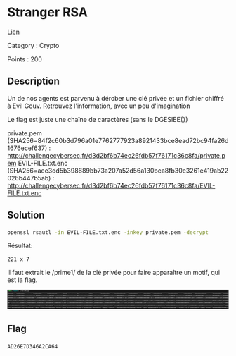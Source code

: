 # Stranger RSA

[Lien](https://ctf.challengecybersec.fr/7a144cdc500b28e80cf760d60aca2ed3/challenge-detail.php?chall=21)

Category : Crypto

Points : 200

## Description

Un de nos agents est parvenu à dérober une clé privée et un fichier chiffré à Evil Gouv. Retrouvez l'information, avec un peu d'imagination

Le flag est juste une chaîne de caractères (sans le DGESIEE{})

private.pem (SHA256=84f2c60b3d796a01e7762777923a8921433bce8ead72bc94fa26d1676ecef637) : http://challengecybersec.fr/d3d2bf6b74ec26fdb57f76171c36c8fa/private.pem
EVIL-FILE.txt.enc (SHA256=aee3dd5b398689bb73a207a52d56a130bca8fb30e3261e419ab22026b447b5ab) : http://challengecybersec.fr/d3d2bf6b74ec26fdb57f76171c36c8fa/EVIL-FILE.txt.enc


## Solution

```bash
openssl rsautl -in EVIL-FILE.txt.enc -inkey private.pem -decrypt
```

Résultat:
```
221 x 7
```

Il faut extrait le /prime1/ de la clé privée pour faire apparaître un motif, qui est la flag.

![prime1](prime1.png)


## Flag
`AD26E7D346A2CA64`
